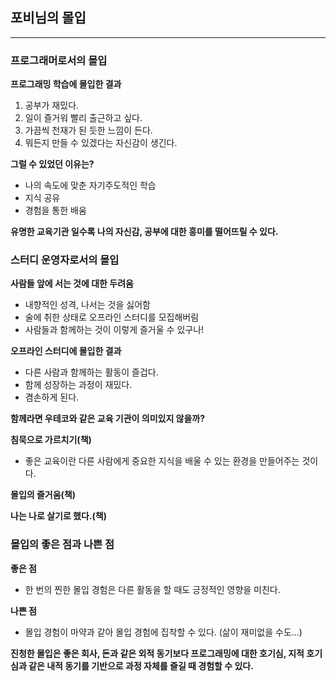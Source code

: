 
## 포비님의 몰입
---
### 프로그래머로서의 몰입


**프로그래밍 학습에 몰입한 결과**
1. 공부가 재밌다.
2. 일이 즐거워 빨리 출근하고 싶다.
3. 가끔씩 천재가 된 듯한 느낌이 든다.
4. 뭐든지 만들 수 있겠다는 자신감이 생긴다.

**그럴 수 있었던 이유는?**
- 나의 속도에 맞춘 자기주도적인 학습
- 지식 공유
- 경험을 통한 배움

**유명한 교육기관 일수록 나의 자신감, 공부에 대한 흥미를 떨어뜨릴 수 있다.**


### 스터디 운영자로서의 몰입

**사람들 앞에 서는 것에 대한 두려움**
- 내향적인 성격, 나서는 것을 싫어함
- 술에 취한 상태로 오프라인 스터디를 모집해버림
- 사람들과 함께하는 것이 이렇게 즐거울 수 있구나!

**오프라인 스터디에 몰입한 결과**
- 다른 사람과 함께하는 활동이 즐겁다.
- 함께 성장하는 과정이 재밌다.
- 겸손하게 된다.

**함께라면 우테코와 같은 교육 기관이 의미있지 않을까?**

**침묵으로 가르치기(책)**
- 좋은 교육이란 다른 사람에게 중요한 지식을 배울 수 있는 환경을 만들어주는 것이다.

**몰입의 즐거움(책)**

**나는 나로 살기로 했다.(책)**


### 몰입의 좋은 점과 나쁜 점

**좋은 점**
- 한 번의 찐한 몰입 경험은 다른 활동을 할 때도 긍정적인 영향을 미친다.

**나쁜 점**
- 몰입 경험이 마약과 같아 몰입 경험에 집착할 수 있다. (삶이 재미없을 수도...)

**진청한 몰입은 좋은 회사, 돈과 같은 외적 동기보다 프로그래밍에 대한 호기심, 지적 호기심과 같은 내적 동기를 기반으로 과정 자체를 즐길 때 경험할 수 있다.**


